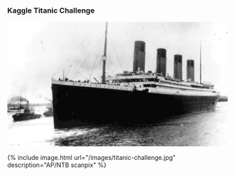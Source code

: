 

### Kaggle Titanic Challenge


<img src="/images/titanic-challenge.jpg"/>

{% include image.html url="/images/titanic-challenge.jpg" description="AP/NTB scanpix" %}
